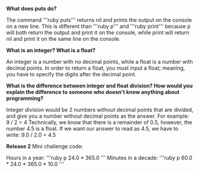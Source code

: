 **What does puts do?**

The command '''ruby puts''' returns nil and prints the output on the console on a new line. This is different than '''ruby
p''' and '''ruby print''' because p will both return the output and print it on the console, while print will return nil and print it on the same line on the console.

**What is an integer? What is a float?**

An integer is a number with no decimal points, while a float is a number with decimal points. In order to return a float, you must input a float; meaning, you have to specify the digits after the decimal point.

**What is the difference between integer and float division? How would you explain the difference to someone who doesn't know anything about programming?**

Integer division would be 2 numbers without decimal points that are divided, and give you a number without decimal points as the answer. For example:
  9 / 2 = 4
Technically, we know that there is a remainder of 0.5, however, the number 4.5 is a float. If we want our answer to read as 4.5, we have to write:
  9.0 / 2.0 = 4.5

**Release 2**
Mini challenge code:

Hours in a year:
'''ruby
p 24.0 * 365.0
'''
Minutes in a decade:
'''ruby
p 60.0 * 24.0 * 365.0 * 10.0
'''